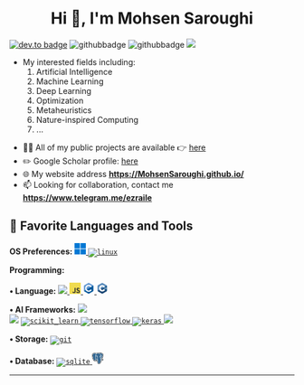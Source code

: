 <h1 align="center">Hi 👋, I'm Mohsen Saroughi</h1>

<!--
**MohsenSaroughi/MohsenSaroughi** is a ✨ _special_ ✨ repository because its `README.md` (this file) appears on your GitHub profile.

Here are some ideas to get you started:

- 🔭 I’m currently working on ...
- 🌱 I’m currently learning ...
- 👯 I’m looking to collaborate on ...
- 🤔 I’m looking for help with ...
- 💬 Ask me about ...
- 📫 How to reach me: ...
- 😄 Pronouns: ...
- ⚡ Fun fact: ...
-->

[![dev.to badge](https://img.shields.io/badge/linkedin-thieu1995-%230177B5?style=flat&logo=linkedin)](https://www.linkedin.com/in/mohsen-saroughi)
![githubbadge](https://img.shields.io/github/followers/MohsenSaroughi?style=social)
![githubbadge](https://img.shields.io/github/stars/MohsenSaroughi?style=social)
![](https://komarev.com/ghpvc/?username=MohsenSaroughi&color=brightgreen&style=flat)

* My interested fields including: 
    1. Artificial Intelligence
    2. Machine Learning
    3. Deep Learning
    4. Optimization
    5. Metaheuristics
    6. Nature-inspired Computing
    7. ...

- 👨‍💻 All of my public projects are available 👉  [here](https://github.com/MohsenSaroughi?tab=repositories)
- ✏️ Google Scholar profile: [here](https://scholar.google.com/citations?user=tJ8beTgAAAAJ&hl=en)
- 🌐 My website address **https://MohsenSaroughi.github.io/**
- 📫 Looking for collaboration, contact me **https://www.telegram.me/ezraile**


## :wrench: Favorite Languages and Tools


**OS Preferences:**
<a href="https://www.microsoft.com/en-us/windows?r=1" target="_blank">
    <code><img height="20" src="https://raw.githubusercontent.com/github/explore/master/topics/windows/windows.png" alt="linux"></code>
</a>
<a href="https://www.linux.org/" target="_blank">
    <code><img height="20" src="https://upload.wikimedia.org/wikipedia/commons/3/35/Tux.svg" alt="linux"></code>
</a>


**Programming:**

**• Language:**
<a href="https://www.python.org/" target="_blank">
    <code><img height="20" src="https://www.python.org/static/apple-touch-icon-precomposed.png"></code>
</a>
<a href="https://developer.mozilla.org/en-US/docs/Web/JavaScript" target="_blank">
    <code><img height="20" src="https://raw.githubusercontent.com/github/explore/master/topics/javascript/javascript.png" alt="javascript"></code>
</a>
<a href="https://www.cprogramming.com/" target="_blank">
    <code><img height="20" src="https://raw.githubusercontent.com/devicons/devicon/master/icons/c/c-original.svg" alt="C"></code>
</a>
<a href="https://isocpp.org/" target="_blank">
    <code><img height="20" src="https://raw.githubusercontent.com/github/explore/master/topics/cpp/cpp.png" alt="C++"></code>
</a>


**• AI Frameworks:**
<a href="https://numpy.org/" target="_blank">
	<code><img height="20" src="https://upload.wikimedia.org/wikipedia/commons/1/1a/NumPy_logo.svg"></code>
</a>
<a href="https://pandas.pydata.org/" target="_blank"><code>
    <img height="30" src="https://raw.githubusercontent.com/valohai/ml-logos/master/pandas.svg"></code></a>
<a href="https://scikit-learn.org/" target="_blank">
    <code><img height="20" src="https://upload.wikimedia.org/wikipedia/commons/0/05/Scikit_learn_logo_small.svg" alt="scikit_learn"></code>
</a>
<a href="https://www.tensorflow.org" target="_blank">
    <code><img height="20" src="https://www.vectorlogo.zone/logos/tensorflow/tensorflow-icon.svg" alt="tensorflow"></code>
</a>
<a href="https://keras.io/" target="_blank">
    <code><img height="20" src="https://raw.githubusercontent.com/valohai/ml-logos/master/keras.svg" alt="keras"></code>
</a>
<a href="https://pytorch.org/" target="_blank">
    <code><img height="20" src="https://raw.githubusercontent.com/pytorch/pytorch/master/docs/source/_static/img/pytorch-logo-dark.png"></code></a>


**• Storage:**
<a href="https://git-scm.com/" target="_blank">
    <code><img height="20" src="https://www.vectorlogo.zone/logos/git-scm/git-scm-icon.svg" alt="git"></code>
</a>


**• Database:**
<a href="https://www.sqlite.org/" target="_blank">
    <code><img height="20" src="https://www.vectorlogo.zone/logos/sqlite/sqlite-icon.svg" alt="sqlite"></code>
</a>
<a href="https://www.postgresql.org/" target="_blank">
    <code><img height="20" src="https://raw.githubusercontent.com/github/explore/master/topics/postgresql/postgresql.png" alt="mongodb"></code>
</a>

---
